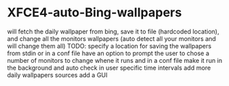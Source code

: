 # XFCE4-auto-Bing-wallpapers
will fetch the daily wallpaper from bing, save it to file (hardcoded location), and change all the monitors wallpapers (auto detect all your monitors and will change them all)
TODO: 
specify a location for saving the wallpapers from stdin or in a conf file
have an option to prompt the user to chose a number of monitors to change whene it runs and in a conf file
make it run in the background and auto check in user specific time intervals
add more daily wallpapers sources 
add a GUI
